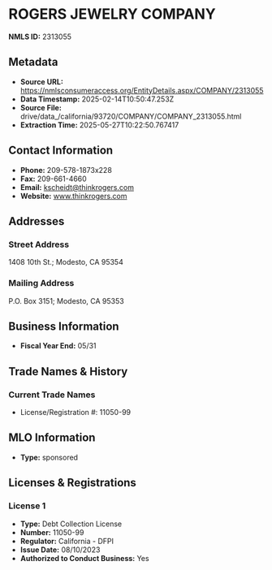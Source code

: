# ROGERS JEWELRY COMPANY

**NMLS ID:** 2313055

## Metadata
- **Source URL:** https://nmlsconsumeraccess.org/EntityDetails.aspx/COMPANY/2313055
- **Data Timestamp:** 2025-02-14T10:50:47.253Z
- **Source File:** drive/data_/california/93720/COMPANY/COMPANY_2313055.html
- **Extraction Time:** 2025-05-27T10:22:50.767417

## Contact Information
- **Phone:** 209-578-1873x228
- **Fax:** 209-661-4660
- **Email:** kscheidt@thinkrogers.com
- **Website:** www.thinkrogers.com

## Addresses
### Street Address
1408 10th St.; Modesto, CA 95354

### Mailing Address
P.O. Box 3151; Modesto, CA 95353

## Business Information
- **Fiscal Year End:** 05/31

## Trade Names & History
### Current Trade Names
- License/Registration #: 11050-99

## MLO Information
- **Type:** sponsored

## Licenses & Registrations

### License 1
- **Type:** Debt Collection License
- **Number:** 11050-99
- **Regulator:** California - DFPI
- **Issue Date:** 08/10/2023
- **Authorized to Conduct Business:** Yes
